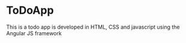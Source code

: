 # ToDoApp
This is a todo app is developed in HTML, CSS and javascript using the Angular JS framework
